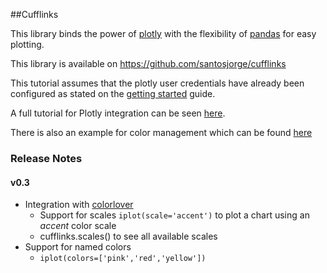##Cufflinks

This library binds the power of [plotly](http://www.plot.ly) with the flexibility of [pandas](http://pandas.pydata.org/) for easy plotting.

This library is available on https://github.com/santosjorge/cufflinks

This tutorial assumes that the plotly user credentials have already been configured as stated on the [getting started](https://plot.ly/python/getting-started/) guide.

A full tutorial for Plotly integration can be seen [here](http://nbviewer.ipython.org/gist/santosjorge/cfaaf43b40db19d6127a).

There is also an example for color management which can be found [here](http://nbviewer.ipython.org/gist/santosjorge/00ca17b121fa2463e18b)


### Release Notes

#### v0.3

* Integration with [colorlover](https://github.com/jackparmer/colorlover/)
	* Support for scales `iplot(scale='accent')` to plot a chart using an *accent* color scale
	* cufflinks.scales() to see all available scales
* Support for named colors
	* `iplot(colors=['pink','red','yellow'])`

